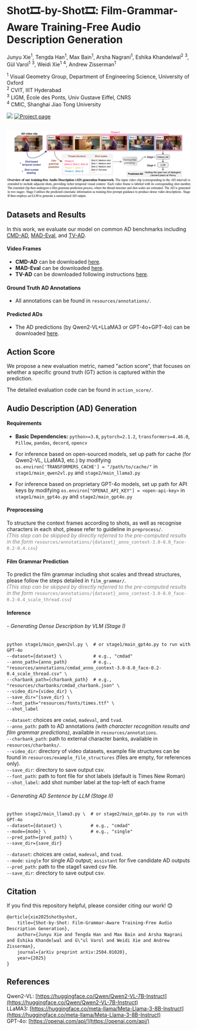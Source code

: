 # Shot🎞️-by-Shot🎞️: Film-Grammar-Aware Training-Free Audio Description Generation

Junyu Xie<sup>1</sup>, Tengda Han<sup>1</sup>, Max Bain<sup>1</sup>, Arsha Nagrani<sup>1</sup>, Eshika Khandelwal<sup>2</sup> <sup>3</sup>, Gül Varol<sup>1</sup> <sup>3</sup>, Weidi Xie<sup>1</sup> <sup>4</sup>, Andrew Zisserman<sup>1</sup>

<sup>1</sup> Visual Geometry Group, Department of Engineering Science, University of Oxford <br>
<sup>2</sup> CVIT, IIIT Hyderabad <br>
<sup>3</sup> LIGM, École des Ponts, Univ Gustave Eiffel, CNRS <br>
<sup>4</sup> CMIC, Shanghai Jiao Tong University

<a src="https://img.shields.io/badge/cs.CV-2504.01020-b31b1b?logo=arxiv&logoColor=red" href="https://arxiv.org/abs/2504.01020">  
<img src="https://img.shields.io/badge/cs.CV-2504.01020-b31b1b?logo=arxiv&logoColor=red"></a>
<a href="https://www.robots.ox.ac.uk/~vgg/research/shot-by-shot/" alt="Project page"> 
<img alt="Project page" src="https://img.shields.io/badge/project_page-shot--by--shot-blue"></a>
<br>
<br>
<p align="center">
  <img src="resources/assets/teaser.PNG"  width="750"/>
</p>



## Datasets and Results
In this work, we evaluate our model on common AD benchmarks including [CMD-AD](https://www.robots.ox.ac.uk/~vgg/research/autoad/), [MAD-Eval](https://github.com/Soldelli/MAD), and [TV-AD](https://www.robots.ox.ac.uk/~vgg/research/autoad-zero/#tvad).
#### Video Frames
* **CMD-AD** can be downloaded [here](https://github.com/TengdaHan/AutoAD/tree/main/autoad_iii). 
* **MAD-Eval** can be downloaded [here](https://github.com/Soldelli/MAD).
* **TV-AD** can be downloaded following instructions [here](https://github.com/Jyxarthur/AutoAD-Zero).
#### Ground Truth AD Annotations
* All annotations can be found in `resources/annotations/`.

#### Predicted ADs
* The AD predictions (by Qwen2-VL+LLaMA3 or GPT-4o+GPT-4o) can be downloaded [here](https://drive.google.com/drive/folders/1glNKnEamZG372TR03Nnw4MTErpzjW-6g?usp=sharing).


## Action Score
We propose a new evaluation metric, named "action score", that focuses on whether a specific ground truth (GT) action is captured within the prediction. 
<!--It is <br> -->
<!--<b>(i)</b> character-free, meaning that the presence of character names has minimal impact <br>-->
<!--<b>(ii)</b> recall-oriented, without penalising additional action information in the prediction-->

The detailed evaluation code can be found in `action_score/`.


## Audio Description (AD) Generation

#### Requirements
* **Basic Dependencies:** ```python>=3.8```, ```pytorch=2.1.2```, ```transformers=4.46.0```, ```Pillow```, ```pandas```, ```decord```, ```opencv```

* For inference based on open-sourced models, set up path for cache (for Qwen2-VL, LLaMA3, etc.) by modifying `os.environ['TRANSFORMERS_CACHE'] = "/path/to/cache/"` in `stage1/main_qwen2vl.py` and `stage2/main_llama3.py`

* For inference based on proprietary GPT-4o models, set up path for API keys by modifying `os.environ["OPENAI_API_KEY"] = <open-api-key>` in `stage1/main_gpt4o.py` and `stage2/main_gpt4o.py`



#### Preprocessing
To structure the context frames according to shots, as well as recognise characters in each shot, please refer to guideline in `preprocess/`. <br>
<span style="color:gray"><i>(This step can be skipped by directly referred to the pre-computed results in the form </i> `resources/annotations/{dataset}_anno_context-3.0-8.0_face-0.2-0.4.csv`<i>)</i></span>

#### Film Grammar Prediction
To predict the film grammar including shot scales and thread structures, please follow the steps detailed in `film_grammar/`. <br>
<span style="color:gray"><i>(This step can be skipped by directly referred to the pre-computed results in the form </i> `resources/annotations/{dataset}_anno_context-3.0-8.0_face-0.2-0.4_scale_thread.csv`<i>)</i></span>

#### Inference
###### - Generating Dense Description by VLM (Stage I)
```
python stage1/main_qwen2vl.py \  # or stage1/main_gpt4o.py to run with GPT-4o
--dataset={dataset} \            # e.g., "cmdad"
--anno_path={anno_path}          # e.g., "resources/annotations/cmdad_anno_context-3.0-8.0_face-0.2-0.4_scale_thread.csv" \
--charbank_path={charbank_path}  # e.g., "resources/charbanks/cmdad_charbank.json" \
--video_dir={video_dir} \
--save_dir="{save_dir} \
--font_path="resources/fonts/times.ttf" \
--shot_label 
```
`--dataset`: choices are `cmdad`, `madeval`, and `tvad`. <br>
`--anno_path`: path to AD annotations *(with character recognition results and film grammar predictions)*, available in `resources/annotations`. <br>
`--charbank_path`: path to external character banks, available in `resources/charbanks/`. <br>
`--video_dir`: directory of video datasets, example file structures can be found in `resources/example_file_structures` (files are empty, for references only). <br>
`--save_dir`: directory to save output csv. <br>
`--font_path`: path to font file for shot labels (default is Times New Roman) <br>
`--shot_label`: add shot number label at the top-left of each frame  <br> 

###### - Generating AD Sentence by LLM (Stage II)
```
python stage2/main_llama3.py \  # or stage2/main_gpt4o.py to run with GPT-4o
--dataset={dataset} \           # e.g., "cmdad"
--mode={mode} \                 # e.g., "single"
--pred_path={pred_path} \       
--save_dir={save_dir} 
```
`--dataset`: choices are `cmdad`, `madeval`, and `tvad`. <br>
`--mode`: `single` for single AD output; `assistant` for five candidate AD outputs <br>
`--pred_path`: path to the stage1 saved csv file. <br>
`--save_dir`: directory to save output csv. <br>





## Citation
If you find this repository helpful, please consider citing our work! &#128522;
```
@article{xie2025shotbyshot,
	title={Shot-by-Shot: Film-Grammar-Aware Training-Free Audio Description Generation},
	author={Junyu Xie and Tengda Han and Max Bain and Arsha Nagrani and Eshika Khandelwal and G\"ul Varol and Weidi Xie and Andrew Zisserman},
	journal={arXiv preprint arXiv:2504.01020},
	year={2025}
}
```

## References
Qwen2-VL: [https://huggingface.co/Qwen/Qwen2-VL-7B-Instruct](https://huggingface.co/Qwen/Qwen2-VL-7B-Instruct) <br>
LLaMA3: [https://huggingface.co/meta-llama/Meta-Llama-3-8B-Instruct](https://huggingface.co/meta-llama/Meta-Llama-3-8B-Instruct) <br>
GPT-4o: [https://openai.com/api/](https://openai.com/api/) <br>



 
